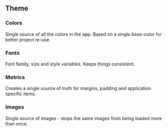 ## Theme 

### Colors
Single source of all the colors in the app. Based on a single base-color for better project re-use.

### Fonts
Font family, size and style variables. Keeps things consistent.

### Metrics
Creates a single source of truth for margins, padding and application specific items.

### Images
Single source of images - stops the same images from being loaded more than once.
